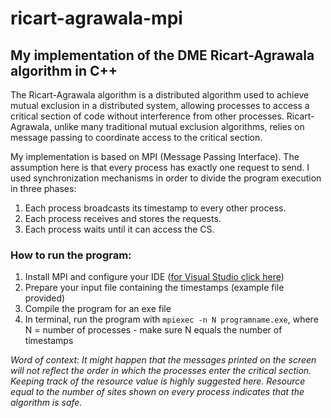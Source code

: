 # ricart-agrawala-mpi
## My implementation of the DME Ricart-Agrawala algorithm in C++

The Ricart-Agrawala algorithm is a distributed algorithm used to achieve mutual exclusion in a distributed system, allowing processes to access a critical section of code without interference from other processes. Ricart-Agrawala, unlike many traditional mutual exclusion algorithms, relies on message passing to coordinate access to the critical section.

My implementation is based on MPI (Message Passing Interface). The assumption here is that every process has exactly one request to send. I used synchronization mechanisms in order to divide the program execution in three phases:
  1. Each process broadcasts its timestamp to every other process.
  2. Each process receives and stores the requests.
  3. Each process waits until it can access the CS.

### How to run the program:
  1. Install MPI and configure your IDE ([for Visual Studio click here](https://www.youtube.com/watch?v=2tcJWpuD8wQ))
  2. Prepare your input file containing the timestamps (example file provided)
  3. Compile the program for an exe file
  4. In terminal, run the program with ```mpiexec -n N programname.exe```, where N = number of processes - make sure N equals the number of timestamps

_Word of context: It might happen that the messages printed on the screen will not reflect the order in which the processes enter the critical section. Keeping track of the resource value is highly suggested here. Resource equal to the number of sites shown on every process indicates that the algorithm is safe._
